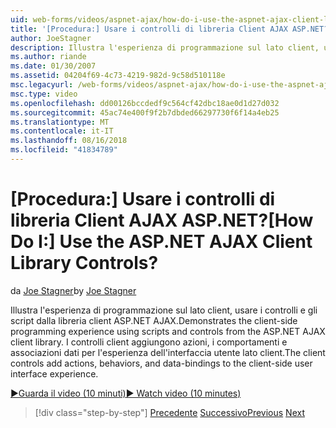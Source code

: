 ```yaml
---
uid: web-forms/videos/aspnet-ajax/how-do-i-use-the-aspnet-ajax-client-library-controls
title: '[Procedura:] Usare i controlli di libreria Client AJAX ASP.NET? | Microsoft Docs'
author: JoeStagner
description: Illustra l'esperienza di programmazione sul lato client, usare i controlli e gli script dalla libreria client ASP.NET AJAX. I controlli client aggiungono azioni, behavio...
ms.author: riande
ms.date: 01/30/2007
ms.assetid: 04204f69-4c73-4219-982d-9c58d510118e
msc.legacyurl: /web-forms/videos/aspnet-ajax/how-do-i-use-the-aspnet-ajax-client-library-controls
msc.type: video
ms.openlocfilehash: dd00126bccdedf9c564cf42dbc18ae0d1d27d032
ms.sourcegitcommit: 45ac74e400f9f2b7dbded66297730f6f14a4eb25
ms.translationtype: MT
ms.contentlocale: it-IT
ms.lasthandoff: 08/16/2018
ms.locfileid: "41834789"
---
```

<a name="how-do-i-use-the-aspnet-ajax-client-library-controls"></a><span data-ttu-id="0f61d-105">[Procedura:] Usare i controlli di libreria Client AJAX ASP.NET?</span><span class="sxs-lookup"><span data-stu-id="0f61d-105">[How Do I:] Use the ASP.NET AJAX Client Library Controls?</span></span>
====================
<span data-ttu-id="0f61d-106">da [Joe Stagner](https://github.com/JoeStagner)</span><span class="sxs-lookup"><span data-stu-id="0f61d-106">by [Joe Stagner](https://github.com/JoeStagner)</span></span>

<span data-ttu-id="0f61d-107">Illustra l'esperienza di programmazione sul lato client, usare i controlli e gli script dalla libreria client ASP.NET AJAX.</span><span class="sxs-lookup"><span data-stu-id="0f61d-107">Demonstrates the client-side programming experience using scripts and controls from the ASP.NET AJAX client library.</span></span> <span data-ttu-id="0f61d-108">I controlli client aggiungono azioni, i comportamenti e associazioni dati per l'esperienza dell'interfaccia utente lato client.</span><span class="sxs-lookup"><span data-stu-id="0f61d-108">The client controls add actions, behaviors, and data-bindings to the client-side user interface experience.</span></span>

[<span data-ttu-id="0f61d-109">&#9654;Guarda il video (10 minuti)</span><span class="sxs-lookup"><span data-stu-id="0f61d-109">&#9654; Watch video (10 minutes)</span></span>](https://channel9.msdn.com/Blogs/ASP-NET-Site-Videos/how-do-i-use-the-aspnet-ajax-client-library-controls)

> [!div class="step-by-step"]
> <span data-ttu-id="0f61d-110">[Precedente](how-do-i-aspnet-ajax-enable-an-existing-web-service.md)
> [Successivo](how-do-i-use-an-aspnet-ajax-scriptmanagerproxy.md)</span><span class="sxs-lookup"><span data-stu-id="0f61d-110">[Previous](how-do-i-aspnet-ajax-enable-an-existing-web-service.md)
[Next](how-do-i-use-an-aspnet-ajax-scriptmanagerproxy.md)</span></span>
